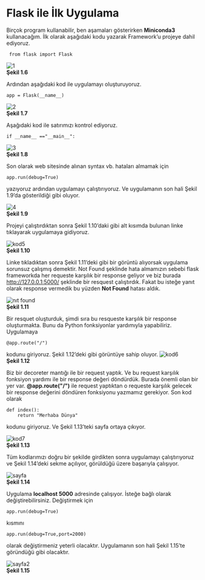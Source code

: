 # Flask ile İlk Uygulama

Birçok program kullanabilir, ben aşamaları gösterirken **Miniconda3** kullanacağım. İlk olarak aşağıdaki kodu yazarak Framework’u projeye dahil ediyoruz.

```
 from flask import Flask 
```

![1](https://user-images.githubusercontent.com/59111328/136690294-bffd9f67-5c17-41d9-b789-0a20cf10a6c8.PNG)
<br>
**Şekil 1.6**

Ardından aşağıdaki kod ile uygulamayı oluşturuyoruz.
```
app = Flask(__name__)
```
![2](https://user-images.githubusercontent.com/59111328/136690316-0d2e017f-7c27-4ade-a4e3-f0e34f1e2195.PNG)
<br>
**Şekil 1.7**

Aşağıdaki kod ile satırımızı kontrol ediyoruz.
```
if __name__ =="__main__":
```
![3](https://user-images.githubusercontent.com/59111328/136690344-fde86d2a-0af2-4f42-bcf1-06d1c5071ec9.PNG)
<br>
**Şekil 1.8**

Son olarak web sitesinde alınan syntax vb. hataları almamak için 
```
app.run(debug=True)
```
yazıyoruz ardından uygulamayı çalıştırıyoruz. Ve uygulamanın son hali Şekil 1.9’da gösterildiği gibi oluyor.

![4](https://user-images.githubusercontent.com/59111328/136690411-7d92bf26-8493-40b6-b1de-ff405425607d.PNG)
<br>
**Şekil 1.9**

Projeyi çalıştırdıktan sonra Şekil 1.10’daki gibi alt kısımda bulunan linke tıklayarak uygulamaya gidiyoruz.

![kod5](https://user-images.githubusercontent.com/59111328/135091712-8c13dfb0-dd7e-4d4c-9e87-8bf56078cba0.PNG)
<br>
**Şekil 1.10**

Linke tıkladıktan sonra Şekil 1.11’deki gibi bir görüntü alıyorsak uygulama sorunsuz çalışmış demektir. Not Found şeklinde hata almamızın sebebi flask frameworkda her requeste karşılık bir response geliyor ve biz burada http://127.0.0.1:5000/ şeklinde bir resquest çalıştırdık. Fakat bu isteğe yanıt olarak response vermedik bu yüzden **Not Found** hatası aldık.

![nıt found](https://user-images.githubusercontent.com/59111328/135259927-d9af5516-58b4-4918-afc8-cd94bf591296.PNG)
<br>**Şekil 1.11**

Bir resquet oluşturduk, şimdi sıra bu resqueste karşılık bir response oluşturmakta. Bunu da Python fonksiyonlar yardımıyla yapabiliriz. Uygulamaya 
```
@app.route("/")
```  
kodunu giriyoruz. Şekil 1.12’deki gibi görüntüye sahip oluyor. 
![kod6](https://user-images.githubusercontent.com/59111328/135092468-b2ffd4e8-8264-4661-905c-c6745d0e77e8.PNG)
<br>**Şekil 1.12**

Biz bir decoreter mantığı ile bir request yaptık. Ve bu request karşılık fonksiyon yardımı ile bir response değeri döndürdük. Burada önemli olan bir yer var. **@app.route("/")** ile request yaptıktan o requeste karşılık gelecek bir response değerini döndüren fonksiyonu yazmamız gerekiyor. Son kod olarak  
```
def index(): 
    return "Merhaba Dünya"
```
kodunu giriyoruz. Ve Şekil 1.13’teki sayfa ortaya çıkıyor.

![kod7](https://user-images.githubusercontent.com/59111328/135092810-abe4d0dd-ad95-4ea0-b516-05c10756f9ae.PNG)
<br>**Şekil 1.13**

Tüm kodlarımızı doğru bir şekilde girdikten sonra uygulamayı çalıştırıyoruz ve Şekil 1.14’deki sekme açılıyor, görüldüğü üzere başarıyla çalışıyor.

![sayfa](https://user-images.githubusercontent.com/59111328/135260014-81fea969-7a2a-4aef-8a29-1eb61aff4df6.PNG)
<br>**Şekil 1.14**

Uygulama **localhost 5000** adresinde çalışıyor. İsteğe bağlı olarak değiştirebilirsiniz. Değiştirmek için 
```
app.run(debug=True)
```
kısmını
```
app.run(debug=True,port=2000)
```
olarak değiştirmeniz yeterli olacaktır. Uygulamanın son hali Şekil 1.15’te göründüğü gibi olacaktır.

![sayfa2](https://user-images.githubusercontent.com/59111328/135260063-aecad63e-c9d6-4bb1-9a0d-02ca4822bbd9.PNG)
<br>**Şekil 1.15**
